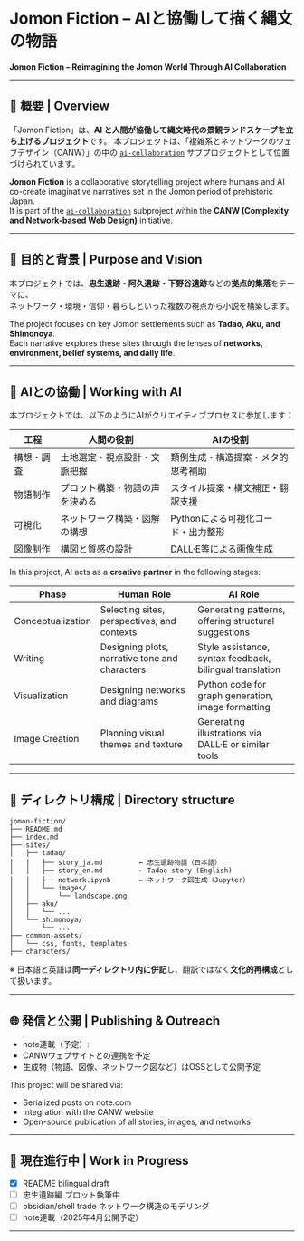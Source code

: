 # Jomon Fiction – AIと協働して描く縄文の物語  
**Jomon Fiction – Reimagining the Jomon World Through AI Collaboration**

---

## 🤝 概要 | Overview

「Jomon Fiction」は、**AI と人間が協働して縄文時代の景観ランドスケープを立ち上げるプロジェクト**です。
本プロジェクトは、「複雑系とネットワークのウェブデザイン（CANW）」の中の [`ai-collaboration`](../) サブプロジェクトとして位置づけられています。

**Jomon Fiction** is a collaborative storytelling project where humans and AI co-create imaginative narratives set in the Jomon period of prehistoric Japan.  
It is part of the [`ai-collaboration`](../) subproject within the **CANW (Complexity and Network-based Web Design)** initiative.


---

## 🧭 目的と背景 | Purpose and Vision

本プロジェクトでは、**忠生遺跡・阿久遺跡・下野谷遺跡**などの**拠点的集落**をテーマに、  
ネットワーク・環境・信仰・暮らしといった複数の視点から小説を構築します。

The project focuses on key Jomon settlements such as **Tadao, Aku, and Shimonoya**.  
Each narrative explores these sites through the lenses of **networks, environment, belief systems, and daily life**.

---

## 🤖 AIとの協働 | Working with AI

本プロジェクトでは、以下のようにAIがクリエイティブプロセスに参加します：

| 工程 | 人間の役割 | AIの役割 |
|------|------------|----------|
| 構想・調査 | 土地選定・視点設計・文脈把握 | 類例生成・構造提案・メタ的思考補助 |
| 物語制作 | プロット構築・物語の声を決める | スタイル提案・構文補正・翻訳支援 |
| 可視化 | ネットワーク構築・図解の構想 | Pythonによる可視化コード・出力整形 |
| 図像制作 | 構図と質感の設計 | DALL·E等による画像生成 |

In this project, AI acts as a **creative partner** in the following stages:

| Phase | Human Role | AI Role |
|-------|------------|---------|
| Conceptualization | Selecting sites, perspectives, and contexts | Generating patterns, offering structural suggestions |
| Writing | Designing plots, narrative tone and characters | Style assistance, syntax feedback, bilingual translation |
| Visualization | Designing networks and diagrams | Python code for graph generation, image formatting |
| Image Creation | Planning visual themes and texture | Generating illustrations via DALL·E or similar tools |

---

## 📁 ディレクトリ構成 | Directory structure

```plaintext
jomon-fiction/
├── README.md
├── index.md
├── sites/
│   ├── tadao/
│   │   ├── story_ja.md         ← 忠生遺跡物語（日本語）
│   │   ├── story_en.md         ← Tadao story (English)
│   │   ├── network.ipynb       ← ネットワーク図生成（Jupyter）
│   │   └── images/
│   │       └── landscape.png
│   ├── aku/
│   │   └── ...
│   └── shimonoya/
│       └── ...
├── common-assets/
│   └── css, fonts, templates
├── characters/

```



※ 日本語と英語は**同一ディレクトリ内に併記**し、翻訳ではなく**文化的再構成**として扱います。

---

## 🌐 発信と公開 | Publishing & Outreach

- note連載（予定）:
- CANWウェブサイトとの連携を予定  
- 生成物（物語、図像、ネットワーク図など）はOSSとして公開予定

This project will be shared via:
- Serialized posts on note.com 
- Integration with the CANW website  
- Open-source publication of all stories, images, and networks

---

## 🚧 現在進行中 | Work in Progress

- [x] README bilingual draft  
- [ ] 忠生遺跡編 プロット執筆中  
- [ ] obsidian/shell trade ネットワーク構造のモデリング  
- [ ] note連載（2025年4月公開予定）

---
